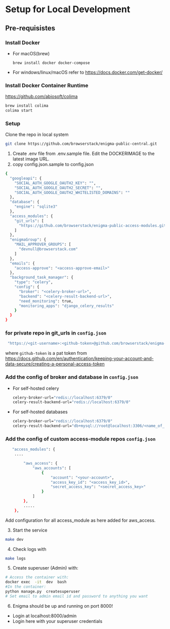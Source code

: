 # Setup for Local Development

## Pre-requisistes

### Install Docker

- For macOS(brew)
    ```
    brew install docker docker-compose
    ```
-  For windows/linux/macOS refer to
  https://docs.docker.com/get-docker/

### Install Docker Container Runtime
https://github.com/abiosoft/colima
```bash
brew install colima
colima start
```

### Setup
Clone the repo in local system
```bash
git clone https://github.com/browserstack/enigma-public-central.git
```
1. Create .env file from .env.sample file. Edit the DOCKERIMAGE to the latest image URL.
2. copy config.json.sample to config.json
```bash
{
  "googleapi": {
    "SOCIAL_AUTH_GOOGLE_OAUTH2_KEY": "",
    "SOCIAL_AUTH_GOOGLE_OAUTH2_SECRET": "",
    "SOCIAL_AUTH_GOOGLE_OAUTH2_WHITELISTED_DOMAINS": ""
  },
  "database": {
    "engine": "sqlite3"
  },
  "access_modules": {
    "git_urls": [
      "https://github.com/browserstack/enigma-public-access-modules.git"
    ]
  },
  "enigmaGroup": {
    "MAIL_APPROVER_GROUPS": [
      "devnull@browserstack.com"
    ]
  },
  "emails": {
    "access-approve": "<access-approve-email>"
  },
  "background_task_manager": {
    "type": "celery",
    "config": {
      "broker": "<celery-broker-url>",
      "backend": "<celery-result-backend-url>",
      "need_monitoring": true,
      "monitoring_apps": "django_celery_results"
    }
  }
}
```
### for private repo in git_urls in `config.json`
```bash
 "https://<git-username>:<github-token>@github.com/browserstack/enigma-public-access-modules.git"
```
where `github-token` is a pat token from https://docs.github.com/en/authentication/keeping-your-account-and-data-secure/creating-a-personal-access-token


### Add the config of broker and database in `config.json`
-  For self-hosted celery
    ```bash
    celery-broker-url="redis://localhost:6379/0"
    celery-result-backend-url="redis://localhost:6379/0"
    ```
-  For self-hosted databases
      ```bash
    celery-broker-url="redis://localhost:6379/0"
    celery-result-backend-url="db+mysql://root@localhost:3306/<name_of_db>"
      ```
### Add the config of custom access-module repos `config.json`

```bash
   "access_modules": {
    ....

        "aws_access": {
            "aws_accounts": [
                {
                    "account": "<your-account>",
                    "access_key_id": "<access_key_id>",
                    "secret_access_key": "<secret_access_key>"
                }
            ]
        },
        .....
    },
```
Add configuration for all access_module as here added for aws_access.

3. Start the service
```bash
make dev
```
4. Check logs with
```bash
make logs
```
5. Create superuser (Admin) with:
```bash
# Access the container with:
docker exec  -it  dev  bash
#In the container:
python manage.py  createsuperuser
# Set email to admin email id and password to anything you want
```
6. Enigma should be up and running on port 8000!
- Login at localhost:8000/admin
- Login here with your superuser credentials
